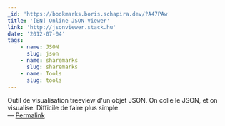 ```yaml
---
_id: 'https://bookmarks.boris.schapira.dev/?A47PAw'
title: '[EN] Online JSON Viewer'
link: 'http://jsonviewer.stack.hu'
date: '2012-07-04'
tags:
    - name: JSON
      slug: json
    - name: sharemarks
      slug: sharemarks
    - name: Tools
      slug: tools
---
```


Outil de visualisation treeview d'un objet JSON. On colle le JSON, et on
visualise. Difficile de faire plus simple. <br>&#8212;
<a href="https://bookmarks.boris.schapira.dev/?A47PAw" title="Permalink">Permalink</a>

